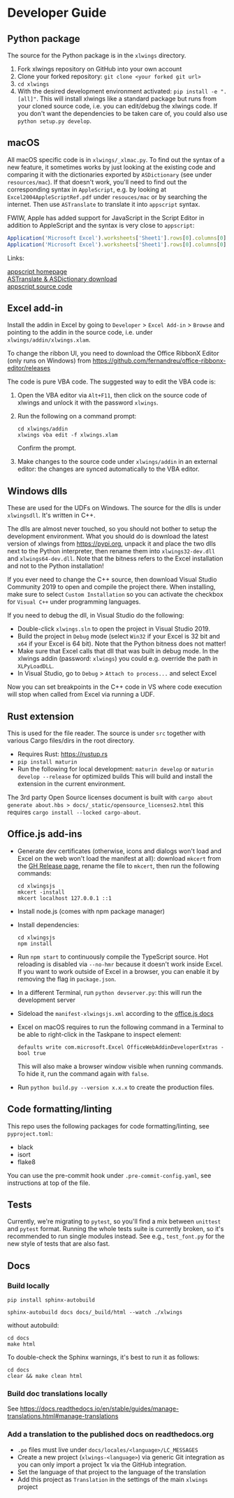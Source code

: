 # Developer Guide

## Python package

The source for the Python package is in the `xlwings` directory.

1. Fork xlwings repository on GitHub into your own account
2. Clone your forked repository: `git clone <your forked git url>`
3. `cd xlwings`
4. With the desired development environment activated: `pip install -e ".[all]"`. This will install xlwings like a standard package
   but runs from your cloned source code, i.e. you can edit/debug the xlwings code. If you don't want the dependencies to be taken care of, you could also use `python setup.py develop`.

## macOS

All macOS specific code is in `xlwings/_xlmac.py`. To find out the syntax of a new feature, it sometimes works by just looking at the existing
code and comparing it with the dictionaries exported by `ASDictionary` (see under `resources/mac`).
If that doesn't work, you'll need to find out the corresponding syntax in `AppleScript`, e.g. by looking at `Excel2004AppleScriptRef.pdf`
under `resouces/mac` or by searching the internet. Then use `ASTranslate` to translate it into `appscript` syntax.

FWIW, Apple has added support for JavaScript in the Script Editor in addition to AppleScript and the syntax is very close to `appscript`:

```js
Application('Microsoft Excel').worksheets['Sheet1'].rows[0].columns[0].value.get()
Application('Microsoft Excel').worksheets['Sheet1'].rows[0].columns[0].properties.get()
```

Links:

[appscript homepage](http://appscript.sourceforge.net/)  
[ASTranslate & ASDictionary download](https://sourceforge.net/projects/appscript/files/)  
[appscript source code](https://github.com/hhas/appscript)

## Excel add-in

Install the addin in Excel by going to `Developer` > `Excel Add-in` > `Browse` and pointing to the addin in the source code,
i.e. under `xlwings/addin/xlwings.xlam`.

To change the ribbon UI, you need to download the Office RibbonX Editor (only runs on Windows) from 
https://github.com/fernandreu/office-ribbonx-editor/releases

The code is pure VBA code. The suggested way to edit the VBA code is:

1. Open the VBA editor via `Alt+F11`, then click on the source code of xlwings and unlock it with the password `xlwings`.
2. Run the following on a command prompt: 

   ```
   cd xlwings/addin
   xlwings vba edit -f xlwings.xlam
   ```
   
   Confirm the prompt.


3. Make changes to the source code under `xlwings/addin` in an external editor: the changes are synced automatically to the VBA editor.


## Windows dlls

These are used for the UDFs on Windows. The source for the dlls is under `xlwingsdll`. It's written in C++.

The dlls are almost never touched, so you should not bother to setup the development environment. What you should do is
download the latest version of xlwings from https://pypi.org, unpack it and place the two dlls next to the Python interpreter,
then rename them into `xlwings32-dev.dll` and `xlwings64-dev.dll`. Note that the bitness refers to the Excel
installation and not to the Python installation!

If you ever need to change the C++ source, then download Visual Studio Community 2019 to open and compile the 
project there. When installing, make sure to select `Custom Installation` so you can activate the checkbox for `Visual C++` under
programming languages.

If you need to debug the dll, in Visual Studio do the following:

* Double-click `xlwings.sln` to open the project in Visual Studio 2019.
* Build the project in `Debug` mode (select `Win32` if your Excel is 32 bit and `x64` if your Excel is 64 bit). Note that the Python bitness does not matter!
* Make sure that Excel calls that dll that was built in debug mode. In the xlwings addin (password: `xlwings`) you could e.g. override the path in `XLPyLoadDLL`.
* In Visual Studio, go to `Debug` > `Attach to process...` and select Excel

Now you can set breakpoints in the C++ code in VS where code execution will stop when called from Excel via running a UDF.

## Rust extension

This is used for the file reader. The source is under `src` together with various Cargo files/dirs in the root directory.

* Requires Rust: https://rustup.rs
* `pip install maturin`
* Run the following for local development:
  `maturin develop` or `maturin develop --release` for optimized builds
  This will build and install the extension in the current environment.

The 3rd party Open Source licenses document is built with `cargo about generate about.hbs > docs/_static/opensource_licenses2.html` this requires `cargo install --locked cargo-about`.

## Office.js add-ins

* Generate dev certificates (otherwise, icons and dialogs won't load and Excel on the web won't load the manifest at all): download `mkcert` from the [GH Release page](https://github.com/FiloSottile/mkcert/releases), rename the file to `mkcert`, then run the following commands:
  ```
  cd xlwingsjs
  mkcert -install
  mkcert localhost 127.0.0.1 ::1
  ```
* Install node.js (comes with npm package manager)
* Install dependencies:

  ```
  cd xlwingsjs
  npm install
  ```
* Run `npm start` to continuously compile the TypeScript source. Hot reloading is disabled via `--no-hmr` because it doesn't work inside Excel. If you want to work outside of Excel in a browser, you can enable it by removing the flag in `package.json`.
* In a different Terminal, run `python devserver.py`: this will run the development server
* Sideload the `manifest-xlwingsjs.xml` according to the [office.js docs](https://learn.microsoft.com/en-us/office/dev/add-ins/testing/test-debug-office-add-ins#sideload-an-office-add-in-for-testing)
* Excel on macOS requires to run the following command in a Terminal to be able to right-click in the Taskpane to inspect element:

  ```
  defaults write com.microsoft.Excel OfficeWebAddinDeveloperExtras -bool true
  ```
  This will also make a browser window visible when running commands. To hide it, run the command again with `false`.
* Run `python build.py --version x.x.x` to create the production files.

## Code formatting/linting

This repo uses the following packages for code formatting/linting, see `pyproject.toml`:

* black
* isort
* flake8

You can use the pre-commit hook under `.pre-commit-config.yaml`, see instructions at top of the file.

## Tests

Currently, we're migrating to `pytest`, so you'll find a mix between `unittest` and `pytest` format.
Running the whole tests suite is currently broken, so it's recommended to run single modules instead.
See e.g., `test_font.py` for the new style of tests that are also fast.

## Docs

### Build locally

```
pip install sphinx-autobuild
```

```
sphinx-autobuild docs docs/_build/html --watch ./xlwings
```

without autobuild:

```
cd docs
make html
```

To double-check the Sphinx warnings, it's best to run it as follows:

```
cd docs
clear && make clean html
```

### Build doc translations locally

See https://docs.readthedocs.io/en/stable/guides/manage-translations.html#manage-translations

### Add a translation to the published docs on readthedocs.org

* `.po` files must live under `docs/locales/<language>/LC_MESSAGES`
* Create a new project (`xlwings-<language>`) via generic Git integration as you can only import a project 1x via the GitHub integration.
* Set the language of that project to the language of the translation
* Add this project as `Translation` in the settings of the main `xlwings` project
